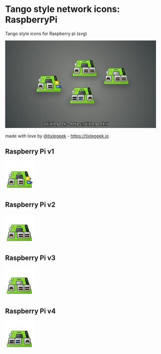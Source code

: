 # Tango style network icons: RaspberryPi

Tango style icons for Raspberry pi (svg)

![model](model.png)

made with love by [@tixlegeek](https://twitter.com/tixlegeek) - https://tixlegeek.io

## Raspberry Pi v1

![raspberry_pi_1](raspberry_pi_1.svg)

## Raspberry Pi v2

![raspberry_pi_2](raspberry_pi_2.svg)

## Raspberry Pi v3

![raspberry_pi_3](raspberry_pi_3.svg)

## Raspberry Pi v4

![raspberry_pi_4](raspberry_pi_4.svg)
